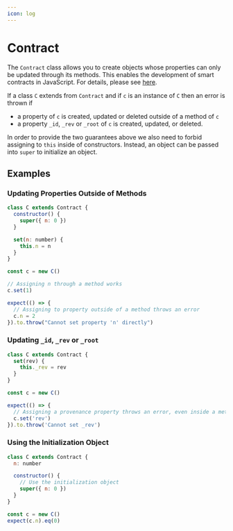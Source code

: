 ```yaml
---
icon: log
---
```


# Contract

The `Contract` class allows you to create objects whose properties can only be updated through its methods. This enables the development of smart contracts in JavaScript. For details, please see [here](../../language.md).

If a class `C` extends from `Contract` and if `c` is an instance of `C` then an error is thrown if

- a property of `c` is created, updated or deleted outside of a method of `c`
- a property `_id`, `_rev` or `_root` of `c` is created, updated, or deleted.

In order to provide the two guarantees above we also need to forbid assigning to `this` inside of constructors. Instead, an object can be passed into `super` to initialize an object.

## Examples

### Updating Properties Outside of Methods

```js
class C extends Contract {
  constructor() {
    super({ n: 0 })
  }

  set(n: number) {
    this.n = n
  }
}

const c = new C()

// Assigning n through a method works
c.set(1)

expect(() => {
  // Assigning to property outside of a method throws an error
  c.n = 2
}).to.throw("Cannot set property 'n' directly")
```

### Updating `_id`, `_rev` or `_root`

```js
class C extends Contract {
  set(rev) {
    this._rev = rev
  }
}

const c = new C()

expect(() => {
  // Assigning a provenance property throws an error, even inside a method
  c.set('rev')
}).to.throw('Cannot set _rev')
```

### Using the Initialization Object

```js
class C extends Contract {
  n: number

  constructor() {
    // Use the initialization object
    super({ n: 0 })
  }
}

const c = new C()
expect(c.n).eq(0)
```
